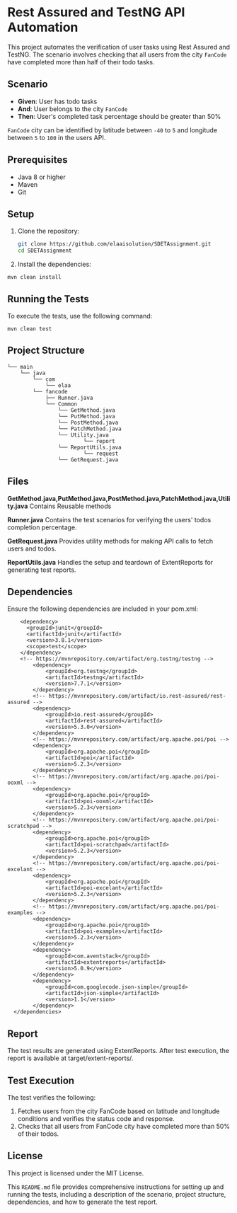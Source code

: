 # Rest Assured and TestNG API Automation

This project automates the verification of user tasks using Rest Assured and TestNG. The scenario involves checking that all users from the city `FanCode` have completed more than half of their todo tasks.

## Scenario

- **Given**: User has todo tasks
- **And**: User belongs to the city `FanCode`
- **Then**: User's completed task percentage should be greater than 50%

`FanCode` city can be identified by latitude between `-40` to `5` and longitude between `5` to `100` in the users API.

## Prerequisites

- Java 8 or higher
- Maven
- Git

## Setup

1. Clone the repository:
   ```sh
   git clone https://github.com/elaaisolution/SDETAssignment.git
   cd SDETAssignment

2. Install the dependencies:

```mvn clean install```

## Running the Tests

To execute the tests, use the following command:

```mvn clean test```

## Project Structure

```src
└── main
    └── java
        └── com
            └── elaa
		└── fancode
			├── Runner.java
			└── Common
			    └── GetMethod.java
			    └── PutMethod.java
			    └── PostMethod.java
			    └── PatchMethod.java
			    └── Utility.java
                    	└── report
			    └── ReportUtils.java
                    	└── request
	 		    └── GetRequest.java
```


## Files
**GetMethod.java,PutMethod.java,PostMethod.java,PatchMethod.java,Utility.java**
Contains Reusable methods

**Runner.java**
Contains the test scenarios for verifying the users' todos completion percentage.

**GetRequest.java**
Provides utility methods for making API calls to fetch users and todos.

**ReportUtils.java**
Handles the setup and teardown of ExtentReports for generating test reports.

## Dependencies
Ensure the following dependencies are included in your pom.xml:

```<dependencies>
    <dependency>
      <groupId>junit</groupId>
      <artifactId>junit</artifactId>
      <version>3.8.1</version>
      <scope>test</scope>
    </dependency>
    <!-- https://mvnrepository.com/artifact/org.testng/testng -->
		<dependency>
			<groupId>org.testng</groupId>
			<artifactId>testng</artifactId>
			<version>7.7.1</version>
		</dependency>
		<!-- https://mvnrepository.com/artifact/io.rest-assured/rest-assured -->
		<dependency>
			<groupId>io.rest-assured</groupId>
			<artifactId>rest-assured</artifactId>
			<version>5.3.0</version>
		</dependency>
		<!-- https://mvnrepository.com/artifact/org.apache.poi/poi -->
		<dependency>
			<groupId>org.apache.poi</groupId>
			<artifactId>poi</artifactId>
			<version>5.2.3</version>
		</dependency>
		<!-- https://mvnrepository.com/artifact/org.apache.poi/poi-ooxml -->
		<dependency>
			<groupId>org.apache.poi</groupId>
			<artifactId>poi-ooxml</artifactId>
			<version>5.2.3</version>
		</dependency>
		<!-- https://mvnrepository.com/artifact/org.apache.poi/poi-scratchpad -->
		<dependency>
			<groupId>org.apache.poi</groupId>
			<artifactId>poi-scratchpad</artifactId>
			<version>5.2.3</version>
		</dependency>
		<!-- https://mvnrepository.com/artifact/org.apache.poi/poi-excelant -->
		<dependency>
			<groupId>org.apache.poi</groupId>
			<artifactId>poi-excelant</artifactId>
			<version>5.2.3</version>
		</dependency>
		<!-- https://mvnrepository.com/artifact/org.apache.poi/poi-examples -->
		<dependency>
			<groupId>org.apache.poi</groupId>
			<artifactId>poi-examples</artifactId>
			<version>5.2.3</version>
		</dependency>
		<dependency>
            <groupId>com.aventstack</groupId>
            <artifactId>extentreports</artifactId>
            <version>5.0.9</version>
        </dependency>
        <dependency>
    		<groupId>com.googlecode.json-simple</groupId>
    		<artifactId>json-simple</artifactId>
    		<version>1.1</version>
		</dependency>
  </dependencies>
  ```
## Report
The test results are generated using ExtentReports. After test execution, the report is available at target/extent-reports/.

## Test Execution
The test verifies the following:

1. Fetches users from the city FanCode based on latitude and longitude conditions and verifies the status code and response.
2. Checks that all users from FanCode city have completed more than 50% of their todos.


## License
This project is licensed under the MIT License.

This `README.md` file provides comprehensive instructions for setting up and running the tests, including a description of the scenario, project structure, dependencies, and how to generate the test report.
